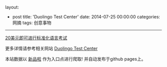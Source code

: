layout: 
  - post 
title: 'Duolingo Test Center' 
date: 2014-07-25 00:00:00 
categories: 网摘 
tags: 创意事物 
---

<a href="http://xinpinla.com/product/270" title="查看产品详情">
								20美元即可进行标准化语言考试							</a>  

更多详情请参考相关网站 [Duolingo Test Center](https://testcenter.duolingo.com/)  

本站数据以 [新品啦](http://xinpinla.com/) 作为入口点进行爬取! 并自动发布于github pages上。  
